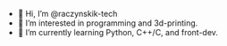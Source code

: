 - 👋 Hi, I’m @raczynskik-tech
- 👀 I’m interested in programming and 3d-printing.
- 🌱 I’m currently learning Python, C++/C, and front-dev.

